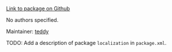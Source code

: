 <div id='localization-autogenerated' markdown='1'>


<!-- do not edit this file, autogenerated -->

[Link to package on Github](github:org=duckietown,repo=Software,path=30-localization-and-planning/localization,branch=andrea-config)

No authors specified.

Maintainer: [teddy](mailto:teddy@todo.todo)

TODO: Add a description of package `localization` in `package.xml`.



</div>

